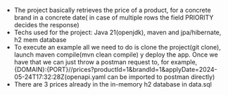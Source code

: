 - The project basically retrieves the price of a product, for a concrete brand in a concrete date( in case of multiple rows the field PRIORITY decides the response)
- Techs used for the project: Java 21(openjdk), maven and jpa/hibernate, h2 mem database
- To execute an example all we need to do is clone the project(git clone), launch maven compile(mvn clean compile) y deploy the app. 
    Once we have that we can just throw a postman request to, for example, {DOMAIN}:{PORT}//prices?productId=1&brandId=1&applyDate=2024-05-24T17:32:28Z(openapi.yaml can be imported to postman directly)
- There are 3 prices already in the in-memory h2 database in data.sql